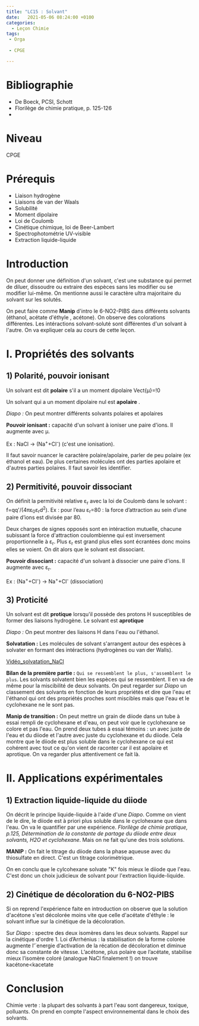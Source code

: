 ```yaml
---
title: "LC15 : Solvant"
date:   2021-05-06 08:24:00 +0100
categories:
  - Leçon Chimie
tags:
 - Orga
 
 - CPGE

---
```

# Bibliographie
* De Boeck, PCSI, Schott
* Florilège de chimie pratique, p. 125-126
* 
# Niveau
CPGE

# Prérequis
* Liaison hydrogène
* Liaisons de van der Waals
* Solubilité
* Moment dipolaire
* Loi de Coulomb
* Cinétique chimique, loi de Beer-Lambert
* Spectrophotométrie UV-visible
* Extraction liquide-liquide

# Introduction
On peut donner une définition d'un solvant, c'est une substance qui permet de diluer, dissoudre ou extraire des espèces sans les modifier ou se modifier lui-même. On mentionne aussi le caractère ultra majoritaire du solvant sur les solutés. 

On peut faire comme **Manip** d'intro le 6-NO2-PIBS dans différents solvants (éthanol, acétate d'éthyle , acétone). On observe des colorations différentes. Les intéractions solvant-soluté sont différentes d'un solvant à l'autre. On va expliquer cela au cours de cette leçon.

# I. Propriétés des solvants
## 1) Polarité, pouvoir ionisant

Un solvant est dit **polaire** s'il a un moment dipolaire Vect{&mu;}=!0

Un solvant qui a un moment dipolaire nul est **apolaire** .

*Diapo :* On peut montrer différents solvants polaires et apolaires

**Pouvoir ionisant :** capacité d'un solvant à ioniser une paire d'ions. Il augmente avec &mu;.

Ex : NaCl -> (Na<sup>+</sup>+Cl<sup>-</sup>) (c'est une ionisation).

Il faut savoir nuancer le caractère polaire/apolaire, parler de peu polaire (ex éthanol et eau). De plus certaines molécules ont des parties apolaire et d'autres parties polaires. Il faut savoir les identifier.

## 2) Permitivité, pouvoir dissociant
On définit la permitivité relative &epsilon;<sub>r</sub> avec la loi de Coulomb dans le solvant : f=qq'/(4&pi;&epsilon;<sub>0</sub>&epsilon;<sub>r</sub>d<sup>2</sup>).
Ex : pour l’eau  &epsilon;<sub>r</sub>=80 : la force d’attraction au sein d’une paire d’ions est divisée par 80.

Deux charges de signes opposés sont en intéraction mutuelle, chacune subissant la force d'attraction coulombienne qui est inversement proportionnelle à &epsilon;<sub>r</sub>. Plus &epsilon;<sub>r</sub> est grand plus elles sont écrantées donc moins elles se voient. On dit alors que le solvant est dissociant.

**Pouvoir dissociant :** capacité d'un solvant à dissocier une paire d'ions. Il augmente avec  &epsilon;<sub>r</sub>. 

Ex : (Na<sup>+</sup>+Cl<sup>-</sup>) -> Na<sup>+</sup>+Cl<sup>-</sup> (dissociation)

## 3) Proticité
Un solvant est dit **protique** lorsqu'il possède des protons H susceptibles de former des liaisons hydrogène. Le solvant est **aprotique**

*Diapo :* On peut montrer des liaisons H dans l'eau ou l'éthanol.

**Solvatation :** Les molécules de solvant s'arrangent autour des espèces à solvater en formant des intéractions (hydrogènes ou van der Walls).

[Vidéo_solvatation_NaCl](https://www.youtube.com/watch?v=R4RkKvyf-dg)

**Bilan de la première partie :** `Qui se ressemblent le plus, s'assemblent le plus`. Les solvants solvatent bien les espèces qui se ressemblent. Il en va de même pour la miscibilité de deux solvants. On peut regarder sur *Diapo* un classement des solvants en fonction de leurs propriétés et dire que l'eau et l'éthanol qui ont des propriétés proches sont miscibles mais que l'eau et le cyclohexane ne le sont pas.

**Manip de transition :** On peut mettre un grain de diiode dans un tube à essai rempli de cyclohexane et d'eau, on peut voir que le cyclohexane se colore et pas l'eau. On prend deux tubes à essai témoins : un avec juste de l'eau et du diiode et l'autre avec juste du cyclohexane et du diiode. Cela montre que le diiode est plus soluble dans le cyclohexane ce qui est cohérent avec tout ce qu'on vient de raconter car il est apolaire et aprotique. On va regarder plus attentivement ce fait là.

# II. Applications expérimentales
## 1) Extraction liquide-liquide du diiode
On décrit le principe liquide-liquide à l'aide d'une *Diapo*. Comme on vient de le dire, le diiode est à priori plus soluble dans le cyclohexane que dans l'eau. On va le quantifier par une expérience. *Florilège de chimie pratique, p.125, Détermination de la constante de partage du diiode entre deux solvants, H2O et cyclohexane*. Mais on ne fait qu'une des trois solutions.

**MANIP :** On fait le titrage du diiode dans la phase aqueuse avec du thiosulfate en direct. C'est un titrage colorimétrique.

On en conclu que le cylcohexane solvate "K" fois mieux le diiode que l'eau. C'est donc un choix judicieux de solvant pour l'extraction liquide-liquide.

## 2) Cinétique de décoloration du 6-NO2-PIBS
Si on reprend l'expérience faite en introduction on observe que la solution d'acétone s'est décolorée moins vite que celle d'acétate d'éthyle : le solvant influe sur la cinétique de la décoloration.

Sur *Diapo* : spectre des deux isomères dans les deux solvants.
Rappel sur la cinétique d'ordre 1. Loi d’Arrhénius : la stabilisation de la forme colorée augmente l’´energie d’activation
de la récation de décoloration et diminue donc sa constante de vitesse. L’acétone,
plus polaire que l’acétate, stabilise mieux l’isomère coloré (analogue NaCl finalement !) on trouve kacétone<kacetate

# Conclusion
Chimie verte : la plupart des solvants à part l'eau sont dangereux, toxique, polluants. On prend en compte l'aspect environnemental dans le choix des solvants.
